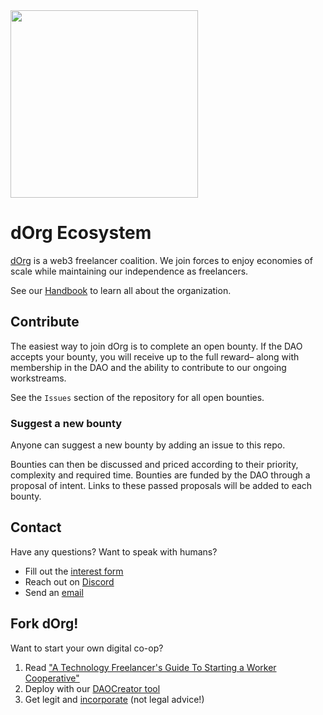 <img src="assets/logo.svg" width="300">

# dOrg Ecosystem

[dOrg](https://dorg.tech) is a web3 freelancer coalition. We join forces to enjoy economies of scale while maintaining our independence as freelancers.

See our [Handbook](TODO) to learn all about the organization.

## Contribute

The easiest way to join dOrg is to complete an open bounty. If the DAO accepts your bounty, you will receive up to the full reward– along with membership in the DAO and the ability to contribute to our ongoing workstreams.

See the `Issues` section of the repository for all open bounties.

### Suggest a new bounty

Anyone can suggest a new bounty by adding an issue to this repo.

Bounties can then be discussed and priced according to their priority, complexity and required time. Bounties are funded by the DAO through a proposal of intent. Links to these passed proposals will be added to each bounty.

## Contact

Have any questions? Want to speak with humans?

- Fill out the [interest form](https://dorgtech.typeform.com/to/a1rMob)
- Reach out on [Discord](https://discord.gg/6Kujmad)
- Send an [email](contact@dorg.tech)

## Fork dOrg!

Want to start your own digital co-op?
1. Read ["A Technology Freelancer's Guide To Starting a Worker Cooperative"](https://www.techworker.coop/sites/default/files/TechCoopHOWTO.pdf)
2. Deploy with our [DAOCreator tool](https://dorg.tech/#/dao-creator)
3. Get legit and [incorporate](https://github.com/dOrgTech/LL-DAO) (not legal advice!)
